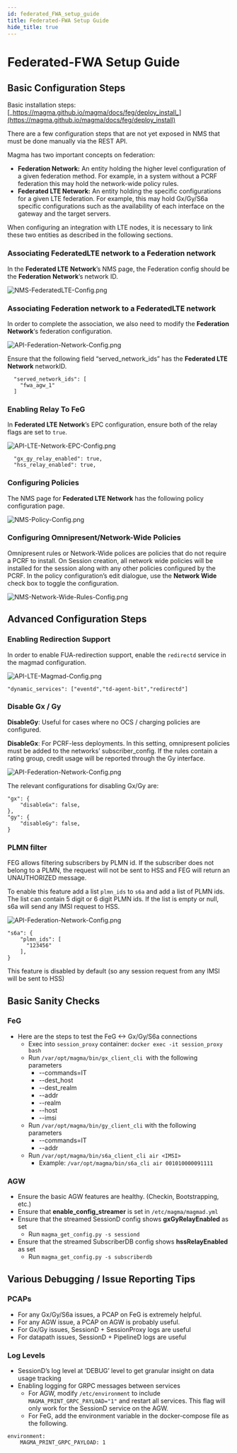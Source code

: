 ```yaml
---
id: federated_FWA_setup_guide
title: Federated-FWA Setup Guide
hide_title: true
---
```


# Federated-FWA Setup Guide

## Basic Configuration Steps

Basic installation steps: [_https://magma.github.io/magma/docs/feg/deploy_install_](https://magma.github.io/magma/docs/feg/deploy_install)

There are a few configuration steps that are not yet exposed in NMS that must be done manually via the REST API. 

Magma has two important concepts on federation:

* **Federation Network:** An entity holding the higher level configuration of a given federation method. For example, in a system without a PCRF federation this may hold the network-wide policy rules.
* **Federated LTE Network:** An entity holding the specific configurations for a given LTE federation. For example, this may hold Gx/Gy/S6a specific configurations such as the availability of each interface on the gateway and the target servers.

When configuring an integration with LTE nodes, it is necessary to link these two entities as described in the following sections.

### Associating FederatedLTE network to a Federation network

In the **Federated LTE** **Network**’s NMS page, the Federation config should be the **Federation** **Network**’s network ID. 

![NMS-FederatedLTE-Config.png](images/NMS-FederatedLTE-Config.png)

### Associating Federation network to a FederatedLTE network

In order to complete the association, we also need to modify the **Federation Network**‘s federation configuration. 

![API-Federation-Network-Config.png](images/API-Federation-Network-Config.png)

Ensure that the following field “served_network_ids” has the **Federated LTE** **Network** networkID.

```
  "served_network_ids": [
    "fwa_agw_1"
  ]
```

### Enabling Relay To FeG

In **Federated LTE** **Network**’s EPC configuration, ensure both of the relay flags are set to `true`.

![API-LTE-Network-EPC-Config.png](images/API-LTE-Network-EPC-Config.png)
```
  "gx_gy_relay_enabled": true,
  "hss_relay_enabled": true,
```

### Configuring Policies

The NMS page for  **Federated LTE Network** has the following policy configuration page.

![NMS-Policy-Config.png](images/NMS-Policy-Config.png)

### Configuring Omnipresent/Network-Wide Policies 

Omnipresent rules or Network-Wide polices are policies that do not require a PCRF to install. On Session creation, all network wide policies will be installed for the session along with any other policies configured by the PCRF.
In the policy configuration’s edit dialogue, use the **Network Wide** check box to toggle the configuration.

![NMS-Network-Wide-Rules-Config.png](images/NMS-Network-Wide-Rules-Config.png)


## Advanced Configuration Steps

### Enabling Redirection Support

In order to enable FUA-redirection support, enable the `redirectd` service in the magmad configuration.

![API-LTE-Magmad-Config.png](images/API-LTE-Magmad-Config.png)
```
"dynamic_services": ["eventd","td-agent-bit","redirectd"]
```

### Disable Gx / Gy

**DisableGy**: Useful for cases where no OCS / charging policies are configured.

**DisableGx**: For PCRF-less deployments. In this setting, omnipresent policies must be added to the networks’ subscriber_config. If the rules contain a rating group, credit usage will be reported through the Gy interface.

![API-Federation-Network-Config.png](images/API-Federation-Network-Config.png)

The relevant configurations for disabling Gx/Gy are:

```
"gx": {
    "disableGx": false,
},
"gy": {
    "disableGy": false,
}
```



### PLMN filter

FEG allows filtering subscribers by PLMN id. If the subscriber does not belong to a PLMN, the request will not be sent to HSS and FEG will return an UNAUTHORIZED message.

To enable this feature add a list `plmn_ids` to `s6a` and add a list of PLMN ids. The list can contain 5 digit or 6 digit PLMN ids. If the list is empty or null, s6a will send any IMSI request to HSS.

![API-Federation-Network-Config.png](images/API-Federation-Network-Config.png)

```
"s6a": {
    "plmn_ids": [
      "123456"
    ],
}
```

This feature is disabled by default (so any session request from any IMSI will be sent to HSS)



## Basic Sanity Checks

### FeG

* Here are the steps to test the FeG <-> Gx/Gy/S6a connections
    * Exec into `session_proxy` container: `docker exec -it session_proxy bash`
    * Run `/var/opt/magma/bin/gx_client_cli `with the following parameters
        * --commands=IT 
        * --dest_host
        * --dest_realm
        * --addr
        * --realm
        * --host
        * --imsi
    * Run `/var/opt/magma/bin/gy_client_cli` with the following parameters
        * --commands=IT
        * --addr
    * Run `/var/opt/magma/bin/s6a_client_cli air <IMSI>`
        * Example: `/var/opt/magma/bin/s6a_cli air 001010000091111`

### AGW

* Ensure the basic AGW features are healthy. (Checkin, Bootstrapping, etc.)
* Ensure that **enable_config_streamer** is set in `/etc/magma/magmad.yml`
* Ensure that the streamed SessionD config shows **gxGyRelayEnabled** as set
    * Run `magma_get_config.py -s sessiond`
* Ensure that the streamed SubscriberDB config shows **hssRelayEnabled** as set
    * Run `magma_get_config.py -s subscriberdb`

## Various Debugging / Issue Reporting Tips

### PCAPs

* For any Gx/Gy/S6a issues, a PCAP on FeG is extremely helpful.
* For any AGW issue, a PCAP on AGW is probably useful.
* For Gx/Gy issues, SessionD + SessionProxy logs are useful
* For datapath issues, SessionD + PipelineD logs are useful



### Log Levels

* SessionD’s log level at ‘DEBUG’ level to get granular insight on data usage tracking
* Enabling logging for GRPC messages between services
    * For AGW, modify `/etc/environment` to include `MAGMA_PRINT_GRPC_PAYLOAD="1"` and restart all services. This flag will only work for the SessionD service on the AGW.
    * For FeG, add the environment variable in the docker-compose file as the following. 
```
environment: 
    MAGMA_PRINT_GRPC_PAYLOAD: 1 
```

